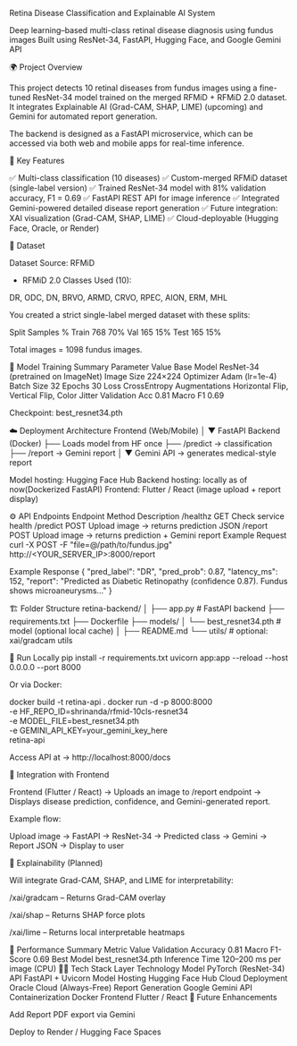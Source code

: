 Retina Disease Classification and Explainable AI System

Deep learning–based multi-class retinal disease diagnosis using fundus images
Built using ResNet-34, FastAPI, Hugging Face, and Google Gemini API

🌍 Project Overview

This project detects 10 retinal diseases from fundus images using a fine-tuned ResNet-34 model trained on the merged RFMiD + RFMiD 2.0 dataset.
It integrates Explainable AI (Grad-CAM, SHAP, LIME) (upcoming) 
and Gemini for automated report generation.

The backend is designed as a FastAPI microservice, which can be accessed via both web and mobile apps for real-time inference.

🧠 Key Features

✅ Multi-class classification (10 diseases)
✅ Custom-merged RFMiD dataset (single-label version)
✅ Trained ResNet-34 model with 81% validation accuracy, F1 = 0.69
✅ FastAPI REST API for image inference
✅ Integrated Gemini-powered detailed disease report generation
✅ Future integration: XAI visualization (Grad-CAM, SHAP, LIME)
✅ Cloud-deployable (Hugging Face, Oracle, or Render)

🧾 Dataset

Dataset Source: RFMiD
 + RFMiD 2.0
Classes Used (10):

DR, ODC, DN, BRVO, ARMD, CRVO, RPEC, AION, ERM, MHL


You created a strict single-label merged dataset with these splits:

Split	Samples	%
Train	768	70%
Val	165	15%
Test	165	15%

Total images = 1098 fundus images.

🧩 Model Training Summary
Parameter	Value
Base Model	ResNet-34 (pretrained on ImageNet)
Image Size	224×224
Optimizer	Adam (lr=1e-4)
Batch Size	32
Epochs	30
Loss	CrossEntropy
Augmentations	Horizontal Flip, Vertical Flip, Color Jitter
Validation Acc	0.81
Macro F1	0.69

Checkpoint: best_resnet34.pth

☁️ Deployment Architecture
Frontend (Web/Mobile)
       │
       ▼
FastAPI Backend (Docker)
 ├── Loads model from HF once
 ├── /predict → classification
 ├── /report  → Gemini report
       │
       ▼
Gemini API → generates medical-style report


Model hosting: Hugging Face Hub
Backend hosting: locally as of now(Dockerized FastAPI)
Frontend: Flutter / React (image upload + report display)

⚙️ API Endpoints
Endpoint	Method	Description
/healthz	GET	Check service health
/predict	POST	Upload image → returns prediction JSON
/report	POST	Upload image → returns prediction + Gemini report
Example Request
curl -X POST -F "file=@/path/to/fundus.jpg" \
http://<YOUR_SERVER_IP>:8000/report

Example Response
{
  "pred_label": "DR",
  "pred_prob": 0.87,
  "latency_ms": 152,
  "report": "Predicted as Diabetic Retinopathy (confidence 0.87). Fundus shows microaneurysms..."
}

🏗️ Folder Structure
retina-backend/
│
├── app.py                 # FastAPI backend
├── requirements.txt
├── Dockerfile
├── models/
│   └── best_resnet34.pth  # model (optional local cache)
│
├── README.md
└── utils/                 # optional: xai/gradcam utils

🚀 Run Locally
pip install -r requirements.txt
uvicorn app:app --reload --host 0.0.0.0 --port 8000


Or via Docker:

docker build -t retina-api .
docker run -d -p 8000:8000 \
  -e HF_REPO_ID=shrinanda/rfmid-10cls-resnet34 \
  -e MODEL_FILE=best_resnet34.pth \
  -e GEMINI_API_KEY=your_gemini_key_here \
  retina-api


Access API at → http://localhost:8000/docs

🧩 Integration with Frontend

Frontend (Flutter / React) →
Uploads an image to /report endpoint →
Displays disease prediction, confidence, and Gemini-generated report.

Example flow:

Upload image → FastAPI → ResNet-34 → Predicted class → Gemini → Report JSON → Display to user

🧠 Explainability (Planned)

Will integrate Grad-CAM, SHAP, and LIME for interpretability:

/xai/gradcam – Returns Grad-CAM overlay

/xai/shap – Returns SHAP force plots

/xai/lime – Returns local interpretable heatmaps

🧮 Performance Summary
Metric	Value
Validation Accuracy	0.81
Macro F1-Score	0.69
Best Model	best_resnet34.pth
Inference Time	120–200 ms per image (CPU)
🧑‍💻 Tech Stack
Layer	Technology
Model	PyTorch (ResNet-34)
API	FastAPI + Uvicorn
Model Hosting	Hugging Face Hub
Cloud Deployment	Oracle Cloud (Always-Free)
Report Generation	Google Gemini API
Containerization	Docker
Frontend	Flutter / React
🔮 Future Enhancements

Add Report PDF export via Gemini

Deploy to Render / Hugging Face Spaces
